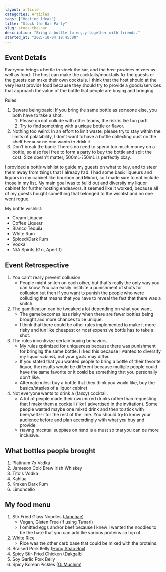 ```yaml
---
layout: article
categories: Articles
tags: ["Hosting Ideas"]
title: "Stock the Bar Party"
slug: stock-the-bar
description: "Bring a bottle to enjoy together with friends."
started_at: "2023-10-04 19:45:00"
---
```


## Event Details
Everyone brings a bottle to stock the bar, and the host provides mixers as well as food. The host can make the cocktails/mocktails for the guests or the guests can make their own cocktails. I think that the host should at the very least provide food because they should try to provide a goods/services that approach the value of the bottle that people are buying and bringing.

Rules:
1. Beware being basic: If you bring the same bottle as someone else, you both have to take a shot.
    1. Please do not collude with other teams, the risk is the fun part!
    2. Try to find something with a unique bottle or flavor.
2. Nothing too weird: In an effort to limit waste, please try to stay within the limits of palatability, I don’t want to have a bottle collecting dust on the shelf because no one wants to drink it.
3. Don’t break the bank: There’s no need to spend too much money on a bottle, so also feel free to form a party to buy the bottle and split the cost. Size doesn't matter, 500mL-750mL is perfectly okay.

I provided a bottle wishlist to guide my guests on what to buy, and to steer them away from things that I already had. I had some basic liqueurs and liquors in my cabinet like bourbon and Midori, so I made sure to not include those in my list. My main goal was to build out and diversify my liquor cabinet for further hosting endeavors. It seemed like it worked, because all of my guests bought something that belonged to the wishlist and no one went rogue.

My bottle wishlist:
* Cream Liqueur
* Coffee Liqueur
* Blanco Tequila
* White Rum
* Spiced/Dark Rum
* Vodka
* N/A Spirits (Gin, Apertif)

## Event Retrospective
1. You can't really prevent collusion.
    * People might snitch on each other, but that's really the only way you can know. You can easily institute a punishment of shots for collusion but then if you want to punish the people who were colluding that means that you have to reveal the fact that there was a snitch.
2. The gamification can be tweaked a lot depending on what you want.
    * The game becomes less risky when there are fewer bottles being brought and more chances to be unique.
    * I think that there could be other rules implemented to make it more risky and fun like cheapest or most expensive bottle has to take a shot.
3. The rules incentivize certain buying behaviors.
    * My rules optimized for uniqueness because there was punishment for bringing the same bottle. I liked this because I wanted to diversify my liquor cabinet, but your goals may differ.
    * If you stated that you wanted people to bring a bottle of their favorite liquor, the results would be different because multiple people could have the same favorite or it could be something that you personally don't like.
    * Alternate rules: buy a bottle that they think you would like, buy the basics/staples of a liquor cabinet
4. Not everyone wants to drink a (fancy) cocktail.
    * A lot of people made their own mixed drinks rather than requesting that I make them a cocktail (like I advertised in the invitation). Some people wanted maybe one mixed drink and then to stick with beer/seltzer for the rest of the time. You should try to know your audience before and plan accordingly with what you buy and provide.
    * Having mocktail supplies on hand is a must so that you can be more inclusive.

## What bottles people brought
1. Platinum 7x Vodka
2. Jameson Cold Brew Irish Whiskey
3. Tito's Vodka
4. Kahlua
5. Kraken Dark Rum
6. Limoncello

## My food menu
1. Stir Fried Glass Noodles ([Japchae](https://www.koreanbapsang.com/japchae-korean-stir-fried-starch/))
    * Vegan, Gluten Free (if using Tamari)
    * I omitted eggs and/or beef because I knew I wanted the noodles to be the base that you can add the various proteins on top of.
2. White Rice
    * Rice was the other carb base that could be mixed with the proteins.
3. Braised Pork Belly ([Hong Shao Rou](https://thewoksoflife.com/shanghai-style-braised-pork-belly/))
4. Spicy Stir-Fried Chicken ([Dakgalbi](https://www.maangchi.com/recipe/dakgalbi))
5. Soy Garlic Pork Belly
5. Spicy Korean Pickles ([Oi Muchim](https://www.koreanbapsang.com/oi-muchim-korean-style-cucumber-salad/))